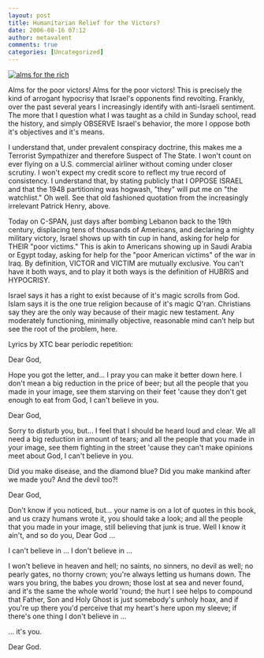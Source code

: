```yaml
---
layout: post
title: Humanitarian Relief for the Victors?
date: 2006-08-16 07:12
author: metavalent
comments: true
categories: [Uncategorized]
---
```

<!--Lead Photo --><a href="http://c-span.org/watch/"><img src="http://metavalent.info/images/humanitarian.bombings.jpg" border="0" alt="alms for the rich" /></a><!-- Commentary -->
Alms for the poor victors!  Alms for the poor victors!  This is precisely the kind of arrogant hypocrisy that Israel's opponents find revolting.  Frankly, over the past several years I increasingly identify with anti-Israeli sentiment.  The more that I question what I was taught as a child in Sunday school, read the history, and simply OBSERVE Israel's behavior, the more I oppose both it's objectives and it's means.  

I understand that, under prevalent conspiracy doctrine, this makes me a Terrorist Sympathizer and therefore Suspect of The State.  I won't count on ever flying on a U.S. commercial airliner without coming under closer scrutiny.  I won't expect my credit score to reflect my true record of consistency.  I understand that, by stating publicly that I OPPOSE ISRAEL and that the 1948 partitioning was hogwash, "they" will put me on "the watchlist."  Oh well.  See that old fashioned quotation from the increasingly irrelevant Patrick Henry, above.

Today on C-SPAN, just days after bombing Lebanon back to the 19th century, displacing tens of thousands of Americans, and declaring a mighty military victory, Israel shows up with tin cup in hand, asking for help for THEIR "poor victims."  This is akin to Americans showing up in Saudi Arabia or Egypt today, asking for help for the "poor American victims" of the war in Iraq.  By definition, VICTOR and VICTIM are mutually exclusive.  You can't have it both ways, and to play it both ways is the definition of HUBRIS and HYPOCRISY.

Israel says it has a right to exist because of it's magic scrolls from God.  Islam says it is the one true religion because of it's magic Q'ran.  Christians say they are the only way because of their magic new testament.  Any moderately functioning, minimally objective, reasonable mind can't help but see the root of the problem, here.

Lyrics by XTC bear periodic repetition:

Dear God,

Hope you got the letter, and...
I pray you can make it better down here.
I don't mean a big reduction in the price of beer;
but all the people that you made in your image, see
them starving on their feet 'cause they don't get
enough to eat from God, I can't believe in you.

Dear God, 

Sorry to disturb you, but... I feel that I should be heard
loud and clear. We all need a big reduction in amount of tears;
and all the people that you made in your image, see them fighting
in the street 'cause they can't make opinions meet about God,
I can't believe in you.

Did you make disease, and the diamond blue? 
Did you make mankind after we made you? 
And the devil too?!

Dear God,

Don't know if you noticed, but... your name is on
a lot of quotes in this book, and us crazy humans wrote it, you
should take a look; and all the people that you made in your
image, still believing that junk is true. Well I know it ain't, and
so do you, Dear God ... 

I can't believe in ...
I don't believe in ...

I won't believe in heaven and hell; no saints, no sinners, no
devil as well; no pearly gates, no thorny crown; you're always
letting us humans down. The wars you bring, the babes you
drown; those lost at sea and never found, and it's the same the
whole world 'round; the hurt I see helps to compound that
Father, Son and Holy Ghost is just somebody's unholy hoax,
and if you're up there you'd perceive that my heart's here upon
my sleeve; if there's one thing I don't believe in ...

... it's you.

Dear God.
